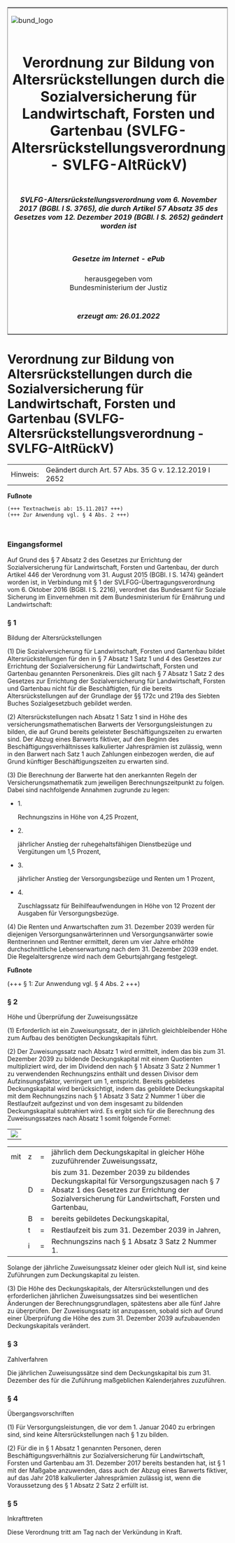 <span id="DECKBLATT.html"></span>

<table border="0" frame="border" width="100%">

<tr valign="top">

<td align="left">

![bund\_logo](BfJ_2021_Web_de_de.gif)

</td>

<td align="right">

 

</td>

</tr>

<tr align="center" valign="middle">

<td colspan="2">

# Verordnung zur Bildung von Altersrückstellungen durch die Sozialversicherung für Landwirtschaft, Forsten und Gartenbau (SVLFG-Altersrückstellungsverordnung - SVLFG-AltRückV)

</td>

</tr>

<tr align="center" valign="middle">

<td colspan="2">

##### SVLFG-Altersrückstellungsverordnung vom 6. November 2017 (BGBl. I S. 3765), die durch Artikel 57 Absatz 35 des Gesetzes vom 12. Dezember 2019 (BGBl. I S. 2652) geändert worden ist

</td>

</tr>

<tr align="center" valign="middle">

<td colspan="2">

  
  

##### Gesetze im Internet - ePub  
  
herausgegeben vom  
Bundesministerium der Justiz

</td>

</tr>

<tr align="center" valign="bottom">

<td colspan="2">

  
  

##### erzeugt am: 26.01.2022

</td>

</tr>

</table>

<span id="BJNR376500017.html"></span>

# Verordnung zur Bildung von Altersrückstellungen durch die Sozialversicherung für Landwirtschaft, Forsten und Gartenbau (SVLFG-Altersrückstellungsverordnung - SVLFG-AltRückV)

<div>

<div class="jnhtml">

|          |                                                       |
| -------- | ----------------------------------------------------- |
| Hinweis: | Geändert durch Art. 57 Abs. 35 G v. 12.12.2019 I 2652 |

</div>

</div>

<div>

  
**Fußnote**

<div class="jnhtml">

<div>

<div class="jurAbsatz">

  

``` 
(+++ Textnachweis ab: 15.11.2017 +++)
(+++ Zur Anwendung vgl. § 4 Abs. 2 +++)

 
```

</div>

</div>

</div>

</div>

<span id="BJNR376500017BJNE000101126.html"></span>

### Eingangsformel  

<div>

<div class="jnhtml">

<div>

<div class="jurAbsatz">

Auf Grund des § 7 Absatz 2 des Gesetzes zur Errichtung der
Sozialversicherung für Landwirtschaft, Forsten und Gartenbau, der durch
Artikel 446 der Verordnung vom 31. August 2015 (BGBl. I S. 1474)
geändert worden ist, in Verbindung mit § 1 der
SVLFGG-Übertragungsverordnung vom 6. Oktober 2016 (BGBl. I S. 2216),
verordnet das Bundesamt für Soziale Sicherung im Einvernehmen mit dem
Bundesministerium für Ernährung und Landwirtschaft:

</div>

</div>

</div>

</div>

<span id="BJNR376500017BJNE000200000.html"></span>

### § 1  
Bildung der Altersrückstellungen

<div>

<div class="jnhtml">

<div>

<div class="jurAbsatz">

(1) Die Sozialversicherung für Landwirtschaft, Forsten und Gartenbau
bildet Altersrückstellungen für den in § 7 Absatz 1 Satz 1 und 4 des
Gesetzes zur Errichtung der Sozialversicherung für Landwirtschaft,
Forsten und Gartenbau genannten Personenkreis. Dies gilt nach § 7 Absatz
1 Satz 2 des Gesetzes zur Errichtung der Sozialversicherung für
Landwirtschaft, Forsten und Gartenbau nicht für die Beschäftigten, für
die bereits Altersrückstellungen auf der Grundlage der §§ 172c und 219a
des Siebten Buches Sozialgesetzbuch gebildet werden.

</div>

<div class="jurAbsatz">

(2) Altersrückstellungen nach Absatz 1 Satz 1 sind in Höhe des
versicherungsmathematischen Barwerts der Versorgungsleistungen zu
bilden, die auf Grund bereits geleisteter Beschäftigungszeiten zu
erwarten sind. Der Abzug eines Barwerts fiktiver, auf den Beginn des
Beschäftigungsverhältnisses kalkulierter Jahresprämien ist zulässig,
wenn in den Barwert nach Satz 1 auch Zahlungen einbezogen werden, die
auf Grund künftiger Beschäftigungszeiten zu erwarten sind.

</div>

<div class="jurAbsatz">

(3) Die Berechnung der Barwerte hat den anerkannten Regeln der
Versicherungsmathematik zum jeweiligen Berechnungszeitpunkt zu folgen.
Dabei sind nachfolgende Annahmen zugrunde zu legen:

  - 1\.
    
    <div>
    
    Rechnungszins in Höhe von 4,25 Prozent,
    
    </div>

  - 2\.
    
    <div>
    
    jährlicher Anstieg der ruhegehaltsfähigen Dienstbezüge und
    Vergütungen um 1,5 Prozent,
    
    </div>

  - 3\.
    
    <div>
    
    jährlicher Anstieg der Versorgungsbezüge und Renten um 1 Prozent,
    
    </div>

  - 4\.
    
    <div>
    
    Zuschlagssatz für Beihilfeaufwendungen in Höhe von 12 Prozent der
    Ausgaben für Versorgungsbezüge.
    
    </div>

</div>

<div class="jurAbsatz">

(4) Die Renten und Anwartschaften zum 31. Dezember 2039 werden für
diejenigen Versorgungsanwärterinnen und Versorgungsanwärter sowie
Rentnerinnen und Rentner ermittelt, deren um vier Jahre erhöhte
durchschnittliche Lebenserwartung nach dem 31. Dezember 2039 endet. Die
Regelaltersgrenze wird nach dem Geburtsjahrgang festgelegt.

</div>

</div>

</div>

</div>

<div>

  
**Fußnote**

<div class="jnhtml">

<div>

<div class="jurAbsatz">

(+++ § 1: Zur Anwendung vgl. § 4 Abs. 2 +++)

</div>

</div>

</div>

</div>

<span id="BJNR376500017BJNE000300000.html"></span>

### § 2  
Höhe und Überprüfung der Zuweisungssätze

<div>

<div class="jnhtml">

<div>

<div class="jurAbsatz">

(1) Erforderlich ist ein Zuweisungssatz, der in jährlich
gleichbleibender Höhe zum Aufbau des benötigten Deckungskapitals führt.

</div>

<div class="jurAbsatz">

(2) Der Zuweisungssatz nach Absatz 1 wird ermittelt, indem das bis zum
31. Dezember 2039 zu bildende Deckungskapital mit einem Quotienten
multipliziert wird, der im Dividend den nach § 1 Absatz 3 Satz 2 Nummer
1 zu verwendenden Rechnungszins enthält und dessen Divisor dem
Aufzinsungsfaktor, verringert um 1, entspricht. Bereits gebildetes
Deckungskapital wird berücksichtigt, indem das gebildete Deckungskapital
mit dem Rechnungszins nach § 1 Absatz 3 Satz 2 Nummer 1 über die
Restlaufzeit aufgezinst und von dem insgesamt zu bildenden
Deckungskapital subtrahiert wird. Es ergibt sich für die Berechnung des
Zuweisungssatzes nach Absatz 1 somit folgende Formel:

|                                   |
| :-------------------------------: |
| ![](bgbl1_2017_j3765-1_0010.jpeg) |

|     |   |    |                                                                                                                                                                                               |
| :-- | :- | :- | --------------------------------------------------------------------------------------------------------------------------------------------------------------------------------------------- |
| mit | z | \= | jährlich dem Deckungskapital in gleicher Höhe zuzuführender Zuweisungssatz,                                                                                                                   |
|     | D | \= | bis zum 31. Dezember 2039 zu bildendes Deckungskapital für Versorgungszusagen nach § 7 Absatz 1 des Gesetzes zur Errichtung der Sozialversicherung für Landwirtschaft, Forsten und Gartenbau, |
|     | B | \= | bereits gebildetes Deckungskapital,                                                                                                                                                           |
|     | t | \= | Restlaufzeit bis zum 31. Dezember 2039 in Jahren,                                                                                                                                             |
|     | i | \= | Rechnungszins nach § 1 Absatz 3 Satz 2 Nummer 1.                                                                                                                                              |

  
Solange der jährliche Zuweisungssatz kleiner oder gleich Null ist, sind
keine Zuführungen zum Deckungskapital zu leisten.

</div>

<div class="jurAbsatz">

(3) Die Höhe des Deckungskapitals, der Altersrückstellungen und des
erforderlichen jährlichen Zuweisungssatzes sind bei wesentlichen
Änderungen der Berechnungsgrundlagen, spätestens aber alle fünf Jahre
zu überprüfen. Der Zuweisungssatz ist anzupassen, sobald sich auf Grund
einer Überprüfung die Höhe des zum 31. Dezember 2039 aufzubauenden
Deckungskapitals verändert.

</div>

</div>

</div>

</div>

<span id="BJNR376500017BJNE000400000.html"></span>

### § 3  
Zahlverfahren

<div>

<div class="jnhtml">

<div>

<div class="jurAbsatz">

Die jährlichen Zuweisungssätze sind dem Deckungskapital bis zum 31.
Dezember des für die Zuführung maßgeblichen Kalenderjahres zuzuführen.

</div>

</div>

</div>

</div>

<span id="BJNR376500017BJNE000500000.html"></span>

### § 4  
Übergangsvorschriften

<div>

<div class="jnhtml">

<div>

<div class="jurAbsatz">

(1) Für Versorgungsleistungen, die vor dem 1. Januar 2040 zu erbringen
sind, sind keine Altersrückstellungen nach § 1 zu bilden.

</div>

<div class="jurAbsatz">

(2) Für die in § 1 Absatz 1 genannten Personen, deren
Beschäftigungsverhältnis zur Sozialversicherung für Landwirtschaft,
Forsten und Gartenbau am 31. Dezember 2017 bereits bestanden hat, ist §
1 mit der Maßgabe anzuwenden, dass auch der Abzug eines Barwerts
fiktiver, auf das Jahr 2018 kalkulierter Jahresprämien zulässig ist,
wenn die Voraussetzung des § 1 Absatz 2 Satz 2 erfüllt ist.

</div>

</div>

</div>

</div>

<span id="BJNR376500017BJNE000600000.html"></span>

### § 5  
Inkrafttreten

<div>

<div class="jnhtml">

<div>

<div class="jurAbsatz">

Diese Verordnung tritt am Tag nach der Verkündung in Kraft.

</div>

</div>

</div>

</div>
